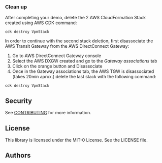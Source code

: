 ###  Clean up
After completing your demo, delete the 2 AWS CloudFormation Stack created using AWS CDK command:
```
cdk destroy VpnStack

```
In order to continue with the second stack deletion, first disassociate the AWS Transit Gateway from the AWS DirectConnect Gateway:

1. Go to AWS DirectConnect Gateway console 
2. Select the AWS DXGW created and go to the *Gateway associations* tab
3. Click on the orange button and Disassociate
4. Once in the Gateway associations tab, the AWS TGW is disassociated (takes 20min aprox.) delete the last stack with the following command:
```
cdk destroy VpnStack
```
## Security


See [CONTRIBUTING](CONTRIBUTING.md#security-issue-notifications) for more information.

## License

This library is licensed under the MIT-0 License. See the LICENSE file.

## Authors
